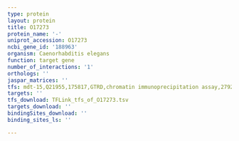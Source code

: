 ```yaml
---
type: protein
layout: protein
title: O17273
protein_name: '-'
uniprot_accession: O17273
ncbi_gene_id: '188963'
organism: Caenorhabditis elegans
function: target gene
number_of_interactions: '1'
orthologs: ''
jaspar_matrices: ''
tfs: mdt-15,Q21955,175817,GTRD,chromatin immunoprecipitation assay,27924024%5Buid%5D,No
targets: ''
tfs_download: TFLink_tfs_of_O17273.tsv
targets_download: ''
bindingSites_download: ''
binding_sites_ls: ''

---
```

